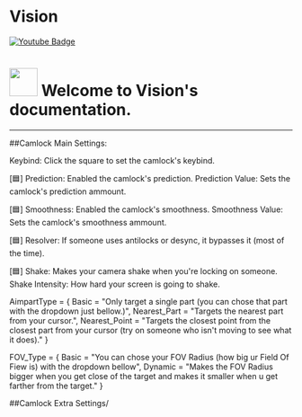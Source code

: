 # Vision
<img src="https://komarev.com/ghpvc/?username=ggV1sion&style=flat-square&color=blue" alt=""/>
<div id="badges">
  <a href="https://www.youtube.com/@gg_v1sion">
    <img src="https://img.shields.io/badge/YouTube-red?style=for-the-badge&logo=youtube&logoColor=white" alt="Youtube Badge"/>
  </a>
</div>
<h1>
    <img src="https://cdn.discordapp.com/attachments/1058483919474925610/1064658114315567245/vision_logo_png.png" width="50"/>
  Welcome to Vision's documentation.
</h1>

----------------
##Camlock Main Settings:

Keybind: Click the square to set the camlock's keybind.

[🟦] Prediction: Enabled the camlock's prediction.
Prediction Value: Sets the camlock's prediction ammount.

[🟦] Smoothness: Enabled the camlock's smoothness.
Smoothness Value: Sets the camlock's smoothness ammount.

[🟦] Resolver: If someone uses antilocks or desync, it bypasses it (most of the time).

[🟦] Shake: Makes your camera shake when you're locking on someone.
Shake Intensity: How hard your screen is going to shake.

AimpartType = {
      Basic = "Only target a single part (you can chose that part with the dropdown just bellow.)",
      Nearest_Part = "Targets the nearest part from your cursor.",
      Nearest_Point = "Targets the closest point from the closest part from your cursor (try on someone who isn't moving to see what it does)."
}

FOV_Type = {
      Basic = "You can chose your FOV Radius (how big ur Field Of Fiew is) with the dropdown bellow",
      Dynamic = "Makes the FOV Radius bigger when you get close of the target and makes it smaller when u get farther from the target."
}

##Camlock Extra Settings/
